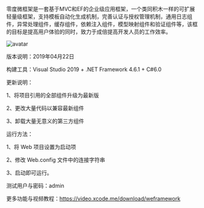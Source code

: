 零度微框架是一套基于MVC和EF的企业级应用框架，一个类同积木一样的可扩展轻量级框架，支持模板自动化生成机制，完善认证与授权管理机制，通用日志组件，异常处理组件，缓存组件，依赖注入组件，模型映射组件和验证组件等，该框的目标是提高用户体验的同时，致力于成倍提高开发人员的工作效率。

![avatar](https://video.xcode.me/images/weframework/architecture.jpg)

 版本说明：2019年04月22日

 构建工具：Visual Studio 2019 + .NET Framework 4.6.1 + C#6.0

 更新说明：

 1、将项目引用的全部组件升级为最新版

 2、更改大量代码以兼容最新组件

 3、卸载大量无意义的第三方组件

 运行方法：

 1、将 Web 项目设置为启动项

 2、修改 Web.config 文件中的连接字符串

 3、启动即可运行。

 测试用户与密码：admin
 
 更多功能与视频教程：https://video.xcode.me/download/weframework
